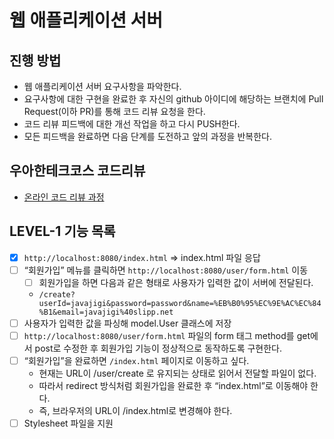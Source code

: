# 웹 애플리케이션 서버
## 진행 방법
* 웹 애플리케이션 서버 요구사항을 파악한다.
* 요구사항에 대한 구현을 완료한 후 자신의 github 아이디에 해당하는 브랜치에 Pull Request(이하 PR)를 통해 코드 리뷰 요청을 한다.
* 코드 리뷰 피드백에 대한 개선 작업을 하고 다시 PUSH한다.
* 모든 피드백을 완료하면 다음 단계를 도전하고 앞의 과정을 반복한다.

## 우아한테크코스 코드리뷰
* [온라인 코드 리뷰 과정](https://github.com/woowacourse/woowacourse-docs/blob/master/maincourse/README.md)


## LEVEL-1 기능 목록

- [x] `http://localhost:8080/index.html` => index.html 파일 응답
- [ ] “회원가입” 메뉴를 클릭하면 `http://localhost:8080/user/form.html` 이동  
    - [ ] 회원가입을 하면 다음과 같은 형태로 사용자가 입력한 값이 서버에 전달된다.
    - `/create?userId=javajigi&password=password&name=%EB%B0%95%EC%9E%AC%EC%84%B1&email=javajigi%40slipp.net`
- [ ] 사용자가 입력한 값을 파싱해 model.User 클래스에 저장
- [ ] `http://localhost:8080/user/form.html` 파일의 form 태그 method를 get에서 post로 수정한 후 회원가입 기능이 정상적으로 동작하도록 구현한다.
- [ ] “회원가입”을 완료하면 `/index.html` 페이지로 이동하고 싶다.
    - 현재는 URL이 /user/create 로 유지되는 상태로 읽어서 전달할 파일이 없다.
    - 따라서 redirect 방식처럼 회원가입을 완료한 후 “index.html”로 이동해야 한다.
    - 즉, 브라우저의 URL이 /index.html로 변경해야 한다.
- [ ] Stylesheet 파일을 지원